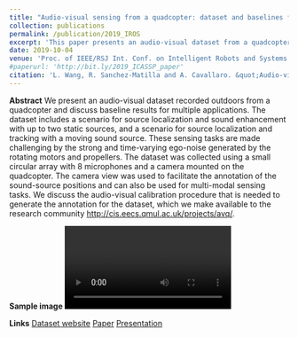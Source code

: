 ```yaml
---
title: "Audio-visual sensing from a quadcopter: dataset and baselines for source localization and sound enhancement"
collection: publications
permalink: /publication/2019_IROS
excerpt: 'This paper presents an audio-visual dataset from a quadcopter for enabling evaluation of sound source localizaiton and sound enhancement.'
date: 2019-10-04
venue: 'Proc. of IEEE/RSJ Int. Conf. on Intelligent Robots and Systems (IROS), Macau, China, Nov 4-8'
#paperurl: 'http://bit.ly/2019_ICASSP_paper'
citation: 'L. Wang, R. Sanchez-Matilla and A. Cavallaro. &quot;Audio-visual sensing from a quadcopter: dataset and baselines for source localization and sound enhancement.&quot; <i>Proc. of IEEE/RSJ Int. Conf. on Intelligent Robots and Systems (IROS)</i>.'
---
```

**Abstract**
We present an audio-visual dataset recorded outdoors from a quadcopter and discuss baseline results for multiple applications. The dataset includes a scenario for source localization and sound enhancement with up to two static sources, and a scenario for source localization and tracking with a moving sound source. These sensing tasks are made challenging by the strong and time-varying ego-noise generated by the rotating motors and propellers. The dataset was collected using a small circular array with 8 microphones and a camera mounted on the quadcopter. The camera view was used to facilitate the annotation of the sound-source positions and can also be used for multi-modal sensing tasks. We discuss the audio-visual calibration procedure that is needed to generate the annotation for the dataset, which we make available to the research community http://cis.eecs.qmul.ac.uk/projects/avq/.

**Sample image**
![Sample image](https://risama.github.io/files/2019_IROS/video.mp4)

**Links**
[Dataset website](http://cis.eecs.qmul.ac.uk/projects/avq/)
[Paper](http://bit.ly/2019_IROS_paper)
[Presentation](http://bit.ly/2019_IROS_poster)
